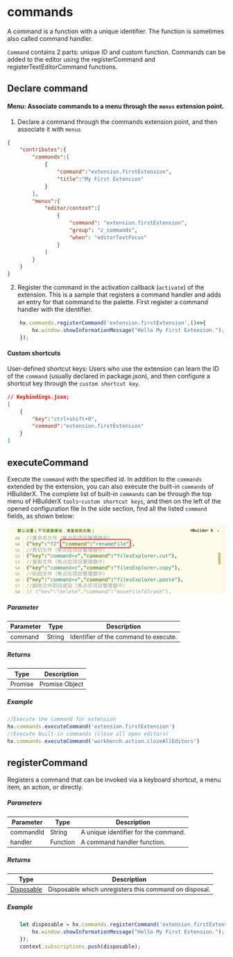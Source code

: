# commands

A command is a function with a unique identifier. The function is sometimes also called command handler.

`Command` contains 2 parts: unique ID and custom function. Commands can be added to the editor using the registerCommand and registerTextEditorCommand functions.

## Declare command

#### Menu: Associate commands to a menu through the `menus` extension point.

1. Declare a command through the commands extension point, and then associate it with `menus`

```json
{
    "contributes":{
        "commands":[
            {
                "command":"extension.firstExtension",
                "title":"My First Extension"
            }
        ],
        "menus":{
            "editor/context":[
                {
                    "command": "extension.firstExtension",
                    "group": "z_commands",
                    "when": "editorTextFocus"
                }
            ]
        }
    }
}
```

2. Register the command in the activation callback (`activate`) of the extension. This is a sample that registers a command handler and adds an entry for that command to the palette. First register a command handler with the identifier.

``` javascript
    hx.commands.registerCommand('extension.firstExtension',()=>{
        hx.window.showInformationMessage("Hello My First Extension.");
    });
```

#### Custom shortcuts

User-defined shortcut keys: Users who use the extension can learn the ID of the `command` (usually declared in package.json), and then configure a shortcut key through the `custom shortcut key`.

```json
// Keybindings.json;
[
    {
		"key":"ctrl+shift+0",
		"command":"extension.firstExtension"
	}
]
```

## executeCommand

Execute the `command` with the specified id. In addition to the `commands` extended by the extension, you can also execute the built-in `commands` of HBuilderX. The complete list of built-in `commands` can be through the top menu of HBuilderX `tools`-`custom shortcut keys`, and then on the left of the opened configuration file In the side section, find all the listed `command` fields, as shown below:

<img src="/static/snapshots/commands@2x.png" style="zoom:50%" />

##### Parameter

|Parameter	    |Type	    |Description			|
|--			|--			|--				|
|command	|String		| Identifier of the command to execute.|

##### Returns
|Type	|Description		|
|--			|--			|
|Promise	| Promise Object |


##### Example
``` javascript
//Execute the command for extension
hx.commands.executeCommand('extension.firstExtension')
//Execute built-in commands (close all open editors)
hx.commands.executeCommand('workbench.action.closeAllEditors')
```

## registerCommand

Registers a command that can be invoked via a keyboard shortcut, a menu item, an action, or directly.

##### Parameters

|Parameter	|Type	|Description					|
|--			|--			|--						|
|commandId	|String		|A unique identifier for the command.				|
|handler	|Function	|A command handler function.	|

##### Returns
|Type					|Description																									|
|--							|--																										|
|[Disposable](/ExtensionDocs/Api/other/Disposable)	|Disposable which unregisters this command on disposal.	|


##### Example
``` javascript
    let disposable = hx.commands.registerCommand('extension.firstExtension',()=>{
        hx.window.showInformationMessage("Hello My First Extension.");
    });
    context.subscriptions.push(disposable);
```
